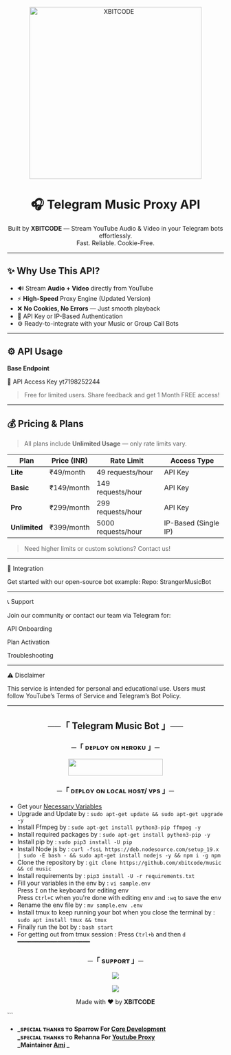 <p align="center">
  <img src="https://imgur.com/a/gLz1fnG" alt="XBITCODE" width="400"/>
</p>

<h1 align="center">🎧 Telegram Music Proxy API</h1>

<p align="center">
  Built by <strong>XBITCODE</strong> — Stream YouTube Audio & Video in your Telegram bots effortlessly.
  <br>Fast. Reliable. Cookie-Free.
</p>

---

## ✨ Why Use This API?

- 🔊 Stream **Audio + Video** directly from YouTube  
- ⚡ **High-Speed** Proxy Engine (Updated Version)  
- ❌ **No Cookies, No Errors** — Just smooth playback  
- 🔐 API Key or IP-Based Authentication  
- ⚙️ Ready-to-integrate with your Music or Group Call Bots  

---

## ⚙️ API Usage

**Base Endpoint**

🔑 API Access Key
yt7198252244

> Free for limited users.
Share feedback and get 1 Month FREE access!




---
## 💰 Pricing & Plans

> All plans include **Unlimited Usage** — only rate limits vary.

| Plan         | Price (INR) | Rate Limit       | Access Type             |
|--------------|-------------|------------------|--------------------------|
| **Lite**     | ₹49/month   | 49 requests/hour | API Key                  |
| **Basic**    | ₹149/month  | 149 requests/hour| API Key                  |
| **Pro**      | ₹299/month  | 299 requests/hour| API Key                  |
| **Unlimited**| ₹399/month  | 5000 requests/hour| IP-Based (Single IP)    |

> Need higher limits or custom solutions? Contact us!




---

🧩 Integration

Get started with our open-source bot example:
Repo: StrangerMusicBot


---

📞 Support

Join our community or contact our team via Telegram for:

API Onboarding

Plan Activation

Troubleshooting



---

⚠️ Disclaimer

This service is intended for personal and educational use.
Users must follow YouTube’s Terms of Service and Telegram’s Bot Policy.


---

<h2 align="center">
    ──「 Telegram Music Bot 」──
</h2>


<h3 align="center">
    ─「 ᴅᴇᴩʟᴏʏ ᴏɴ ʜᴇʀᴏᴋᴜ 」─
</h3>

<p align="center"><a href="https://dashboard.heroku.com/new?template=https://github.com/xbitcode/music"> <img src="https://img.shields.io/badge/Deploy%20On%20Heroku-purple?style=for-the-badge&logo=heroku" width="220" height="38.45"/></a></p>

<h3 align="center">
    ─「 ᴅᴇᴩʟᴏʏ ᴏɴ ʟᴏᴄᴀʟ ʜᴏsᴛ/ ᴠᴘs 」─
</h3>

- Get your [Necessary Variables](https://github.com/xbitcode/music/blob/main/sample.env)
- Upgrade and Update by :
`sudo apt-get update && sudo apt-get upgrade -y`
- Install Ffmpeg by :
`sudo apt-get install python3-pip ffmpeg -y`
- Install required packages by :
`sudo apt-get install python3-pip -y`
- Install pip by :
`sudo pip3 install -U pip`
- Install Node js by :
`curl -fssL https://deb.nodesource.com/setup_19.x | sudo -E bash - && sudo apt-get install nodejs -y && npm i -g npm`
- Clone the repository by :
`git clone https://github.com/xbitcode/music && cd music`
- Install requirements by :
`pip3 install -U -r requirements.txt`
- Fill your variables in the env by :
`vi sample.env`<br>
Press `I` on the keyboard for editing env<br>
Press `Ctrl+C` when you're done with editing env and `:wq` to save the env<br>
- Rename the env file by :
`mv sample.env .env`
- Install tmux to keep running your bot when you close the terminal by :
`sudo apt install tmux && tmux`
- Finally run the bot by :
`bash start`
- For getting out from tmux session : Press `Ctrl+b` and then `d`<br>
━━━━━━━━━━━━━━━━━━━━

<h3 align="center">
    ─「 sᴜᴩᴩᴏʀᴛ 」─
</h3>

<p align="center">
<a href="https://telegram.me/randomlychats"><img src="https://img.shields.io/badge/-Support%20Group-blue.svg?style=for-the-badge&logo=Telegram"></a>
</p>

<p align="center">
<a href="https://telegram.me/amjiddader"><img src="https://img.shields.io/badge/-Support%20Channel-blue.svg?style=for-the-badge&logo=Telegram"></a>
</p>

<p align="center">
  Made with ❤️ by <strong>XBITCODE</strong>
</p>
```

- <b> _sᴩᴇᴄɪᴀʟ ᴛʜᴀɴᴋs ᴛᴏ Sparrow For [Core Development](https://github.com/sparrow9616) <br>_sᴩᴇᴄɪᴀʟ ᴛʜᴀɴᴋs ᴛᴏ  Rehanna For [Youtube Proxy](https://github.com/gr8rehanna)  <br>_Maintainer  [Ami](https://github.com/amjiddader) _  </b>
